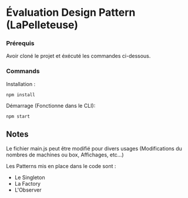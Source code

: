 # Évaluation Design Pattern (LaPelleteuse)

### Prérequis
Avoir cloné le projet et éxécuté les commandes ci-dessous.

### Commands

Installation :
```shell
npm install
```

Démarrage (Fonctionne dans le CLI):
```shell
npm start
```

## Notes
Le fichier main.js peut être modifié pour divers usages (Modifications du nombres de machines ou box, Affichages, etc...)

Les Patterns mis en place dans le code sont :
- Le Singleton
- La Factory
- L'Observer
